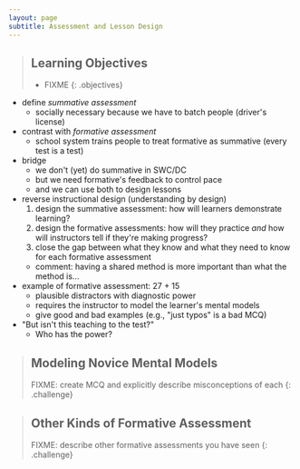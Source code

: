 ```yaml
---
layout: page
subtitle: Assessment and Lesson Design
---
```

> ## Learning Objectives
>
> * FIXME
{: .objectives}

*   define *summative assessment*
    *   socially necessary because we have to batch people (driver's license)
*   contrast with *formative assessment*
    *   school system trains people to treat formative as summative (every test is a test)
*   bridge
    *   we don't (yet) do summative in SWC/DC
    *   but we need formative's feedback to control pace
    *   and we can use both to design lessons
*   reverse instructional design (understanding by design)
    1.  design the summative assessment: how will learners demonstrate learning?
    2.  design the formative assessments: how will they practice *and* how will instructors tell if they're making progress?
    3.  close the gap between what they know and what they need to know for each formative assessment
    *   comment: having a shared method is more important than what the method is...
*   example of formative assessment: 27 + 15
    *   plausible distractors with diagnostic power
    *   requires the instructor to model the learner's mental models
    *   give good and bad examples (e.g., "just typos" is a bad MCQ)
*   "But isn't this teaching to the test?"
    *   Who has the power?

> ## Modeling Novice Mental Models
>
> FIXME: create MCQ and explicitly describe misconceptions of each
{: .challenge}

> ## Other Kinds of Formative Assessment
>
> FIXME: describe other formative assessments you have seen
{: .challenge}

